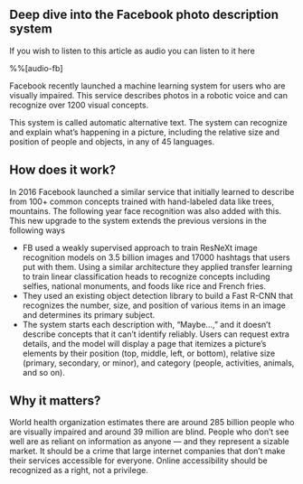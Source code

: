 ## Deep dive into the Facebook photo description system

If you wish to listen to this article as audio you can listen to it here

%%[audio-fb]

Facebook recently launched a machine learning system for users who are visually impaired. This service describes photos in a robotic voice and can recognize over 1200 visual concepts.

This system is called automatic alternative text. The system can recognize and explain what’s happening in a picture, including the relative size and position of people and objects, in any of 45 languages.

## How does it work?
In 2016 Facebook launched a similar service that initially learned to describe from 100+ common concepts trained with hand-labeled data like trees, mountains. The following year face recognition was also added with this. This new upgrade to the system extends the previous versions in the following ways
* FB used a weakly supervised approach to train ResNeXt image recognition models on 3.5 billion images and 17000 hashtags that users put with them. Using a similar architecture they applied transfer learning to train linear classification heads to recognize concepts including selfies, national monuments, and foods like rice and French fries.
* They used an existing object detection library to build a Fast R-CNN that recognizes the number, size, and position of various items in an image and determines its primary subject.
* The system starts each description with, “Maybe…,” and it doesn’t describe concepts that it can’t identify reliably. Users can request extra details, and the model will display a page that itemizes a picture’s elements by their position (top, middle, left, or bottom), relative size (primary, secondary, or minor), and category (people, activities, animals, and so on).


## Why it matters?
World health organization estimates there are around 285 billion people who are visually impaired and around 39 million are blind. People who don’t see well are as reliant on information as anyone — and they represent a sizable market. It should be a crime that large internet companies that don’t make their services accessible for everyone. Online accessibility should be recognized as a right, not a privilege.